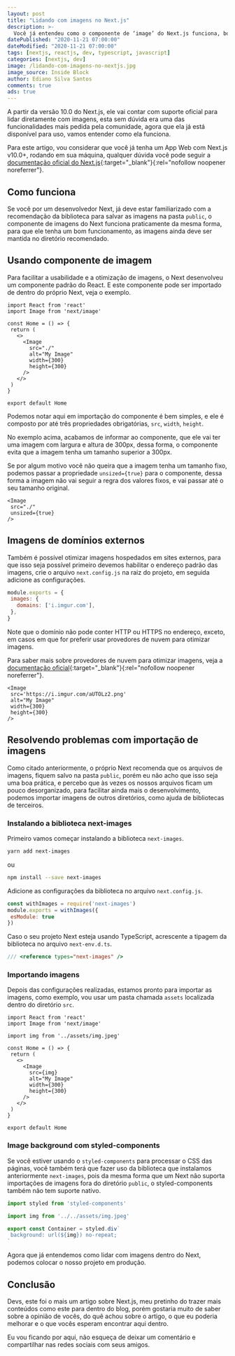 ```yaml
---
layout: post
title: "Lidando com imagens no Next.js"
description: >-
  Você já entendeu como o componente de ‘image’ do Next.js funciona, bom hoje estou aqui para falar exatamente sobre isso.
datePublished: "2020-11-21 07:00:00"
dateModified: "2020-11-21 07:00:00"
tags: [nextjs, reactjs, dev, typescript, javascript]
categories: [nextjs, dev]
image: /lidando-com-imagens-no-nextjs.jpg
image_source: Inside Block
author: Ediano Silva Santos
comments: true
ads: true
---
```


A partir da versão 10.0 do Next.js, ele vai contar com suporte oficial para lidar diretamente com imagens, esta sem dúvida era uma das funcionalidades mais pedida pela comunidade, agora que ela já está disponível para uso, vamos entender como ela funciona.

Para este artigo, vou considerar que você já tenha um App Web com Next.js v10.0+, rodando em sua máquina, qualquer dúvida você pode seguir a [documentação oficial do Next.js](https://nextjs.org/learn/basics/create-nextjs-app/setup){:target="_blank"}{:rel="nofollow noopener noreferrer"}.

## Como funciona

Se você por um desenvolvedor Next, já deve estar familiarizado com a recomendação da biblioteca para salvar as imagens na pasta `public`, o componente de imagens do Next funciona praticamente da mesma forma, para que ele tenha um bom funcionamento, as imagens ainda deve ser mantida no diretório recomendado.

## Usando componente de imagem

Para facilitar a usabilidade e a otimização de imagens, o Next desenvolveu um componente padrão do React. E este componente pode ser importado de dentro do próprio Next, veja o exemplo.

```tsx
import React from 'react'
import Image from 'next/image'

const Home = () => {
 return (
   <>
     <Image
       src="./"
       alt="My Image"
       width={300}
       height={300}
     />
   </>
 )
}

export default Home
```

Podemos notar aqui em importação do componente é bem simples, e ele é composto por até três propriedades obrigatórias, `src`, `width`, `height`.

No exemplo acima, acabamos de informar ao componente, que ele vai ter uma imagem com largura e altura de 300px, dessa forma, o componente evita que a imagem tenha um tamanho superior a 300px.

Se por algum motivo você não queira que a imagem tenha um tamanho fixo, podemos passar a propriedade `unsized={true}` para o componente, dessa forma a imagem não vai seguir a regra dos valores fixos, e vai passar até o seu tamanho original.

```tsx
<Image
 src="./"
 unsized={true}
/>
```

## Imagens de domínios externos

Também é possível otimizar imagens hospedados em sites externos, para que isso seja possível primeiro devemos habilitar o endereço padrão das imagens, crie o arquivo `next.config.js` na raiz do projeto, em seguida adicione as configurações.

```js
module.exports = {
 images: {
   domains: ['i.imgur.com'],
 },
}
```

Note que o domínio não pode conter HTTP ou HTTPS no endereço, exceto, em casos em que for preferir usar provedores de nuvem para otimizar imagens.

Para saber mais sobre provedores de nuvem para otimizar imagens, veja a [documentação oficial](https://nextjs.org/docs/basic-features/image-optimization){:target="_blank"}{:rel="nofollow noopener noreferrer"}.

```tsx
<Image
 src='https://i.imgur.com/aUTOLz2.png'
 alt="My Image"
 width={300}
 height={300}
/>
```

## Resolvendo problemas com importação de imagens

Como citado anteriormente, o próprio Next recomenda que os arquivos de imagens, fiquem salvo na pasta `public`, porém eu não acho que isso seja uma boa prática, e percebo que às vezes os nossos arquivos ficam um pouco desorganizado, para facilitar ainda mais o desenvolvimento, podemos importar imagens de outros diretórios, como ajuda de bibliotecas de terceiros.

### Instalando a biblioteca next-images

Primeiro vamos começar instalando a biblioteca `next-images`.

```bash
yarn add next-images
```

ou

```bash
npm install --save next-images
```

Adicione as configurações da biblioteca no arquivo `next.config.js`.

```js
const withImages = require('next-images')
module.exports = withImages({
 esModule: true
})
```

Caso o seu projeto Next esteja usando TypeScript, acrescente a tipagem da biblioteca no arquivo `next-env.d.ts`.

```ts
/// <reference types="next-images" />
```

### Importando imagens

Depois das configurações realizadas, estamos pronto para importar as imagens, como exemplo, vou usar um pasta chamada `assets` localizada dentro do diretório `src`.

```tsx
import React from 'react'
import Image from 'next/image'

import img from '../assets/img.jpeg'

const Home = () => {
 return (
   <>
     <Image
       src={img}
       alt="My Image"
       width={300}
       height={300}
     />
   </>
 )
}

export default Home
```

### Image background com styled-components

Se você estiver usando o `styled-components` para processar o CSS das páginas, você também terá que fazer uso da biblioteca que instalamos anteriormente `next-images`, pois da mesma forma que um Next não suporta importações de imagens fora do diretório `public`, o styled-components também não tem suporte nativo.

```ts
import styled from 'styled-components'

import img from '../../assets/img.jpeg'

export const Container = styled.div`
 background: url(${img}) no-repeat;
`
```

Agora que já entendemos como lidar com imagens dentro do Next, podemos colocar o nosso projeto em produção.

## Conclusão

Devs, este foi o mais um artigo sobre Next.js, meu pretinho do trazer mais conteúdos como este para dentro do blog, porém gostaria muito de saber sobre a opinião de vocês, do quê achou sobre o artigo, o que eu poderia melhorar e o que vocês esperam encontrar aqui dentro.

Eu vou ficando por aqui, não esqueça de deixar um comentário e compartilhar nas redes sociais com seus amigos.
